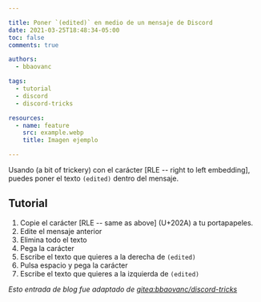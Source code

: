 ```yaml
---

title: Poner `(edited)` en medio de un mensaje de Discord
date: 2021-03-25T18:48:34-05:00
toc: false
comments: true

authors:
  - bbaovanc

tags:
  - tutorial
  - discord
  - discord-tricks

resources:
  - name: feature
    src: example.webp
    title: Imagen ejemplo

---
```


Usando (a bit of trickery) con el carácter [RLE -- right to left embedding],
puedes poner el texto `(edited)` dentro del mensaje.

<!--more-->

## Tutorial

1. Copie el carácter [RLE -- same as above] (U+202A) a tu portapapeles.
2. Edite el mensaje anterior
3. Elimina todo el texto
4. Pega la carácter
5. Escribe el texto que quieres a la derecha de `(edited)`
6. Pulsa espacio y pega la carácter
7. Escribe el texto que quieres a la izquierda de `(edited)`

*Esto entrada de blog fue adaptado de [gitea:bbaovanc/discord-tricks][1]*

[1]: https://git.bbaovanc.com/bbaovanc/discord-tricks
